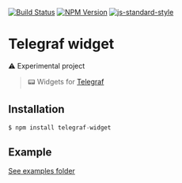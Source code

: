 [![Build Status](https://img.shields.io/travis/telegraf/telegraf-widget.svg?branch=master&style=flat-square)](https://travis-ci.org/telegraf/telegraf-widget)
[![NPM Version](https://img.shields.io/npm/v/telegraf-widget.svg?style=flat-square)](https://www.npmjs.com/package/telegraf-widget)
[![js-standard-style](https://img.shields.io/badge/code%20style-standard-brightgreen.svg?style=flat-square)](http://standardjs.com/)

# Telegraf widget

⚠️ Experimental project

> 📟 Widgets for [Telegraf](https://github.com/telegraf/telegraf)

## Installation

```js
$ npm install telegraf-widget
```

## Example

[See examples folder](/examples)
